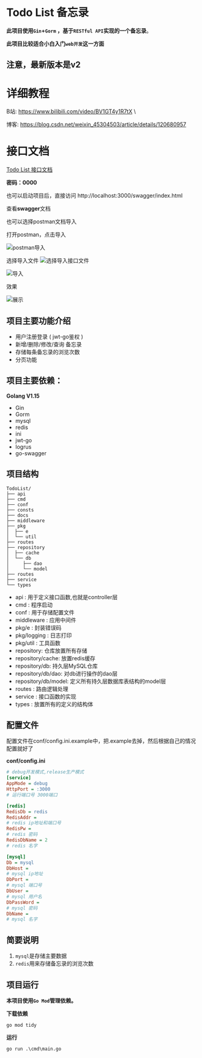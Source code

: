# Todo List 备忘录

**此项目使用`Gin`+`Gorm` ，基于`RESTful API`实现的一个备忘录**。

**此项目比较适合小白入门`web开发`这一方面**

## 注意，最新版本是v2

# 详细教程

B站: https://www.bilibili.com/video/BV1GT4y1R7tX \

博客: https://blog.csdn.net/weixin_45304503/article/details/120680957

# 接口文档

[Todo List 接口文档](https://www.showdoc.cc/1510696761141710)

**密码：0000**

也可以启动项目后，直接访问 http://localhost:3000/swagger/index.html 

查看**swagger**文档

也可以选择postman文档导入

打开postman，点击导入

![postman导入](docs/1.点击import导入.png)

选择导入文件
![选择导入接口文件](docs/2.选择文件.png)

![导入](docs/3.导入.png)

效果

![展示](docs/4.效果.png)


## 项目主要功能介绍

- 用户注册登录 ( jwt-go鉴权 )
- 新增/删除/修改/查询 备忘录
- 存储每条备忘录的浏览次数
- 分页功能


## 项目主要依赖：

**Golang V1.15**

- Gin
- Gorm
- mysql
- redis
- ini
- jwt-go
- logrus
- go-swagger

## 项目结构

```shell
TodoList/
├── api
├── cmd
├── conf
├── consts
├── docs
├── middleware
├── pkg
│  ├── e
│  └── util
├── routes
├── repository
│  ├── cache
│  └── db
│     ├── dao
│     └── model
├── routes
├── service
└── types
```

- api : 用于定义接口函数,也就是controller层
- cmd : 程序启动
- conf : 用于存储配置文件
- middleware : 应用中间件
- pkg/e : 封装错误码
- pkg/logging : 日志打印
- pkg/util : 工具函数
- repository: 仓库放置所有存储
- repository/cache: 放置redis缓存
- repository/db: 持久层MySQL仓库
- repository/db/dao: 对db进行操作的dao层
- repository/db/model: 定义所有持久层数据库表结构的model层
- routes : 路由逻辑处理
- service : 接口函数的实现
- types : 放置所有的定义的结构体

## 配置文件
配置文件在conf/config.ini.example中，把.example去掉，然后根据自己的情况配置就好了

**conf/config.ini**
```ini
# debug开发模式,release生产模式
[service]
AppMode = debug
HttpPort = :3000
# 运行端口号 3000端口

[redis]
RedisDb = redis
RedisAddr = 
# redis ip地址和端口号
RedisPw = 
# redis 密码
RedisDbName = 2
# redis 名字

[mysql]
Db = mysql
DbHost =
# mysql ip地址
DbPort = 
# mysql 端口号
DbUser = 
# mysql 用户名
DbPassWord = 
# mysql 密码
DbName = 
# mysql 名字
```

## 简要说明
1. `mysql`是存储主要数据
2. `redis`用来存储备忘录的浏览次数

## 项目运行

**本项目使用`Go Mod`管理依赖。**

**下载依赖**

```shell
go mod tidy
```

**运行**

```shell
go run .\cmd\main.go
```

